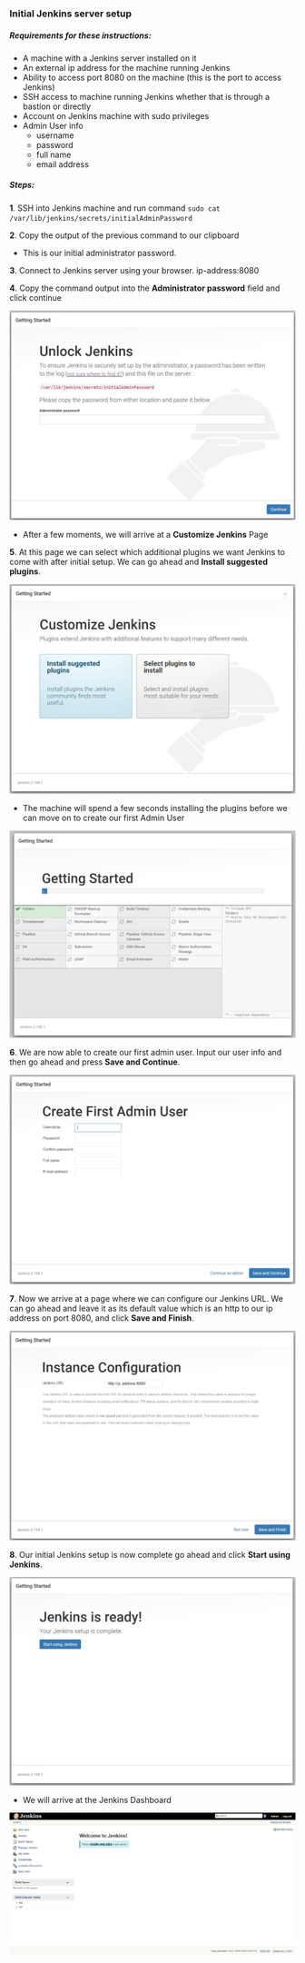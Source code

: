 ### Initial Jenkins server setup
##### Requirements for these instructions:
* A machine with a Jenkins server installed on it
* An external ip address for the machine running Jenkins
* Ability to access port 8080 on the machine (this is the port to access Jenkins)
* SSH access to machine running Jenkins whether that is through a bastion or directly
* Account on Jenkins machine with sudo privileges
* Admin User info
  * username
  * password
  * full name
  * email address

##### Steps:
**1**. SSH into Jenkins machine and run command `sudo cat /var/lib/jenkins/secrets/initialAdminPassword`

**2**. Copy the output of the previous command to our clipboard

  * This is our initial administrator password.

**3**. Connect to Jenkins server using your browser. ip-address:8080

**4**. Copy the command output into the **Administrator password** field and click continue

![Unlock Jenkins Page](images/UnlockJenkins.jpg)

  * After a few moments, we will arrive at a **Customize Jenkins** Page

**5**. At this page we can select which additional plugins we want Jenkins to come with after initial setup. We can go ahead and **Install suggested plugins**.

![Customize Jenkins Page](images/CustomizeJenkins.jpg)

  * The machine will spend a few seconds installing the plugins before we can move on to create our first Admin User

![Plugin Setup](images/InitialPluginSetup.jpg)

**6**. We are now able to create our first admin user. Input our user info and then go ahead and press **Save and Continue**.

![Create First Admin User Page](images/FirstAdmin.jpg)

**7**. Now we arrive at a page where we can configure our Jenkins URL. We can go ahead and leave it as its default value which is an http to our ip address on port 8080, and click **Save and Finish**.

![Instance Configuration Page](images/InstanceConfig.jpg)

**8**. Our initial Jenkins setup is now complete go ahead and click **Start using Jenkins**.

![Jenkins Ready Page](images/JenkinsReady.jpg)

  * We will arrive at the Jenkins Dashboard

![Jenkins Dashboard](images/JenkinsDashboard.jpg)

